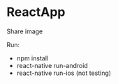 # ReactApp
Share image

Run: 
- npm install
- react-native run-android
- react-native run-ios (not testing)
